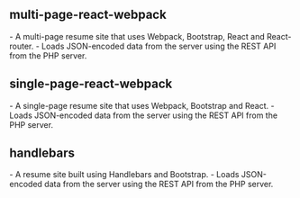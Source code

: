 

<h2>multi-page-react-webpack</h2>
- A multi-page resume site that uses Webpack, Bootstrap, React and React-router.
- Loads JSON-encoded data from the server using the REST API from the PHP server.

<h2>single-page-react-webpack</h2>
- A single-page resume site that uses Webpack, Bootstrap and React.
- Loads JSON-encoded data from the server using the REST API from the PHP server.

<h2>handlebars</h2>
- A resume site built using Handlebars and Bootstrap.
- Loads JSON-encoded data from the server using the REST API from the PHP server.





